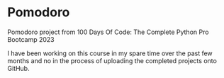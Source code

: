 # Pomodoro
Pomodoro project from 100 Days Of Code: The Complete Python Pro Bootcamp 2023

I have been working on this course in my spare time over the past few months and no in the process of uploading the completed projects onto GitHub.
